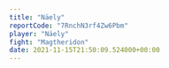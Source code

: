 ```yaml
---
title: "Näely"
reportCode: "7RnchN3rf4Zw6Pbm"
player: "Näely"
fight: "Magtheridon"
date: 2021-11-15T21:50:09.524000+00:00
---
```

